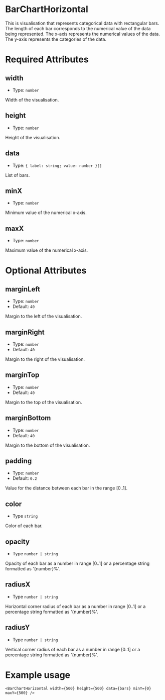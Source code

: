 # BarChartHorizontal

This is visualisation that represents categorical data with rectangular bars.
The length of each bar corresponds to the numerical value of the data being represented.
The x-axis represents the numerical values of the data.
The y-axis represents the categories of the data.

# Required Attributes

## width

- Type: `number`

Width of the visualisation.

## height

- Type: `number`

Height of the visualisation.

## data

- Type: `{ label: string; value: number }[]`

List of bars.

## minX

- Type: `number`

Minimum value of the numerical x-axis.

## maxX

- Type: `number`

Maximum value of the numerical x-axis.

# Optional Attributes

## marginLeft

- Type: `number`
- Default: `40`

Margin to the left of the visualisation.

## marginRight

- Type: `number`
- Default: `40`

Margin to the right of the visualisation.

## marginTop

- Type: `number`
- Default: `40`

Margin to the top of the visualisation.

## marginBottom

- Type: `number`
- Default: `40`

Margin to the bottom of the visualisation.

## padding

- Type: `number`
- Default: `0.2`

Value for the distance between each bar in the range [0..1].

## color

- Type `string`

Color of each bar.

## opacity

- Type `number | string`

Opacity of each bar as a number in range [0..1] or
a percentage string formatted as '{number}%'.

## radiusX

- Type `number | string`

Horizontal corner radius of each bar as a number in range [0..1] or
a percentage string formatted as '{number}%'.

## radiusY

- Type `number | string`

Vertical corner radius of each bar as a number in range [0..1] or
a percentage string formatted as '{number}%'.

# Example usage

```svelte
<BarChartHorizontal width={500} height={500} data={bars} minY={0} maxY={500} />
```
